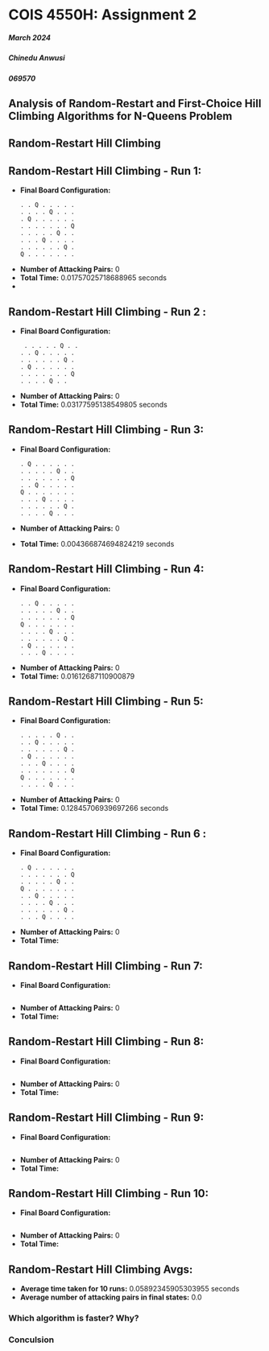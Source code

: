
# COIS 4550H: Assignment 2 
##### March 2024
##### Chinedu Anwusi 
##### 069570




## Analysis of Random-Restart and First-Choice Hill Climbing Algorithms for N-Queens Problem

 ## Random-Restart Hill Climbing

## Random-Restart Hill Climbing - Run 1:
- **Final Board Configuration:**
    ```
    . . Q . . . . .
    . . . . Q . . .
    . Q . . . . . .
    . . . . . . . Q
    . . . . . Q . .
    . . . Q . . . .
    . . . . . . Q .
    Q . . . . . . .
    ```
- **Number of Attacking Pairs:** 0
- **Total Time:** 0.01757025718688965 seconds
- 

## Random-Restart Hill Climbing - Run 2 :
- **Final Board Configuration:**
    ```
     . . . . . Q . .
    . . Q . . . . .
    . . . . . . Q .
    . Q . . . . . .
    . . . . . . . Q
    . . . . Q . .
    ```
- **Number of Attacking Pairs:** 0
- **Total Time:** 0.03177595138549805 seconds


## Random-Restart Hill Climbing - Run 3:
- **Final Board Configuration:**
    ```
    . Q . . . . . .
    . . . . . Q . .
    . . . . . . . Q
    . . Q . . . . .
    Q . . . . . . .
    . . . Q . . . .
    . . . . . . Q .
    . . . . Q . . .
    ```

- **Number of Attacking Pairs:** 0
- **Total Time:** 0.004366874694824219 seconds


## Random-Restart Hill Climbing - Run 4:
- **Final Board Configuration:**
    ```
    . . Q . . . . .
    . . . . . Q . .
    . . . . . . . Q
    Q . . . . . . .
    . . . . Q . . .
    . . . . . . Q .
    . Q . . . . . .
    . . . Q . . . .
    ```
- **Number of Attacking Pairs:** 0
- **Total Time:** 0.01612687110900879

## Random-Restart Hill Climbing - Run 5:
- **Final Board Configuration:**
    ```
   . . . . . Q . .
    . . Q . . . . .
    . . . . . . Q .
    . Q . . . . . .
    . . . Q . . . .
    . . . . . . . Q
    Q . . . . . . .
    . . . . Q . . . 
    ```
- **Number of Attacking Pairs:** 0
- **Total Time:** 0.12845706939697266 seconds

## Random-Restart Hill Climbing - Run 6 :
- **Final Board Configuration:**
    ```
    . Q . . . . . .
    . . . . . . . Q
    . . . . . Q . .
    Q . . . . . . .
    . . Q . . . . .
    . . . . Q . . .
    . . . . . . Q .
    . . . Q . . . .
    ```
- **Number of Attacking Pairs:** 0
- **Total Time:** 

## Random-Restart Hill Climbing - Run 7:
- **Final Board Configuration:**
    ```
   
    ```
- **Number of Attacking Pairs:** 0
- **Total Time:** 

## Random-Restart Hill Climbing - Run 8:
- **Final Board Configuration:**
    ```
   
    ```
- **Number of Attacking Pairs:** 0
- **Total Time:** 


## Random-Restart Hill Climbing - Run 9:
- **Final Board Configuration:**
    ```
   
    ```
- **Number of Attacking Pairs:** 0
- **Total Time:** 


## Random-Restart Hill Climbing - Run 10:
- **Final Board Configuration:**
    ```
   
    ```
- **Number of Attacking Pairs:** 0
- **Total Time:** 


## Random-Restart Hill Climbing Avgs:
- **Average time taken for 10 runs:** 0.05892345905303955 seconds
- **Average number of attacking pairs in final states:** 0.0


### Which algorithm is faster? Why?


### Conculsion 



